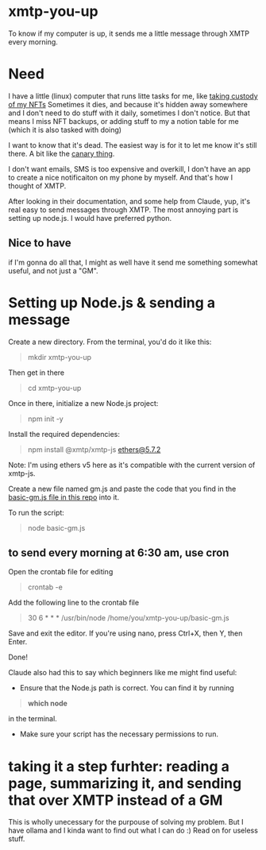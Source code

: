 # xmtp-you-up
To know if my computer is up, it sends me a little message through XMTP every morning.

# Need
I have a little (linux) computer that runs litte tasks for me, like [taking custody of my NFTs](https://github.com/hardymathieu/nftsave) 
Sometimes it dies, and because it's hidden away somewhere and I don't need to do stuff with it daily, sometimes I don't notice. But that means I miss NFT backups, or adding stuff to my a notion table for me (which it is also tasked with doing)

I want to know that it's dead. The easiest way is for it to let me know it's still there. 
A bit like the [canary thing](https://en.wikipedia.org/wiki/Warrant_canary). 

I don't want emails, SMS is too expensive and overkill, I don't have an app to create a nice notificaiton on my phone by myself. 
And that's how I thought of XMTP. 

After looking in their documentation, and some help from Claude, yup, it's real easy to send messages through XMTP. The most annoying part is setting up node.js. I would have preferred python.

## Nice to have
if I'm gonna do all that, I might as well have it send me something somewhat useful, and not just a "GM".

# Setting up Node.js & sending a message

Create a new directory. From the terminal, you'd do it like this:
> mkdir xmtp-you-up

Then get in there

> cd xmtp-you-up

Once in there, initialize a new Node.js project:
> npm init -y

Install the required dependencies:
> npm install @xmtp/xmtp-js ethers@5.7.2

Note: I'm using ethers v5 here as it's compatible with the current version of xmtp-js.

Create a new file named gm.js and paste the code that you find in the [basic-gm.js file in this repo](https://github.com/hardymathieu/xmtp-you-up/blob/main/basic-gm.js) into it.

To run the script:
> node basic-gm.js

## to send every morning at 6:30 am, use cron

Open the crontab file for editing

> crontab -e

Add the following line to the crontab file

> 30 6 * * * /usr/bin/node /home/you/xmtp-you-up/basic-gm.js

Save and exit the editor. If you're using nano, press Ctrl+X, then Y, then Enter.

Done!

Claude also had this to say which beginners like me might find useful:
* Ensure that the Node.js path is correct. You can find it by running

> **which node**

in the terminal.

* Make sure your script has the necessary permissions to run.


# taking it a step furhter: reading a page, summarizing it, and sending that over XMTP instead of a GM
This is wholly unecessary for the purpouse of solving my problem. 
But I have ollama and I kinda want to find out what I can do :) 
Read on for useless stuff.
